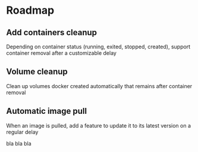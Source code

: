 # Roadmap

## Add containers cleanup

Depending on container status (running, exited, stopped, created), support container removal after a customizable delay

## Volume cleanup

Clean up volumes docker created automatically that remains after container removal

## Automatic image pull

When an image is pulled, add a feature to update it to its latest version on a regular delay



bla bla bla

